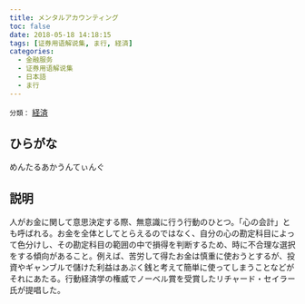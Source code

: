 ```yaml
---
title: メンタルアカウンティング
toc: false
date: 2018-05-18 14:18:15
tags: [证券用语解说集, ま行, 経済]
categories:
  - 金融服务
  - 证券用语解说集
  - 日本語
  - ま行
---
```


`分類：` [経済](/tags/経済/)

## ひらがな

めんたるあかうんてぃんぐ

## 説明

人がお金に関して意思決定する際、無意識に行う行動のひとつ。「心の会計」とも呼ばれる。お金を全体としてとらえるのではなく、自分の心の勘定科目によって色分けし、その勘定科目の範囲の中で損得を判断するため、時に不合理な選択をする傾向があること。例えば、苦労して得たお金は慎重に使おうとするが、投資やギャンブルで儲けた利益はあぶく銭と考えて簡単に使ってしまうことなどがそれにあたる。行動経済学の権威でノーベル賞を受賞したリチャード・セイラー氏が提唱した。
